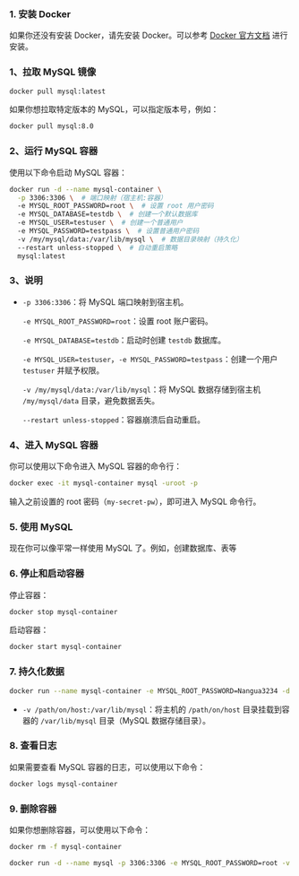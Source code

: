 ### 1. 安装 Docker

如果你还没有安装 Docker，请先安装 Docker。可以参考 [Docker 官方文档](https://docs.docker.com/get-docker/) 进行安装。

### 1、拉取 MySQL 镜像

```bash
docker pull mysql:latest
```

如果你想拉取特定版本的 MySQL，可以指定版本号，例如：

```bash
docker pull mysql:8.0
```

### 2、运行 MySQL 容器

使用以下命令启动 MySQL 容器：

```bash
docker run -d --name mysql-container \
  -p 3306:3306 \  # 端口映射（宿主机:容器）
  -e MYSQL_ROOT_PASSWORD=root \  # 设置 root 用户密码
  -e MYSQL_DATABASE=testdb \  # 创建一个默认数据库
  -e MYSQL_USER=testuser \  # 创建一个普通用户
  -e MYSQL_PASSWORD=testpass \  # 设置普通用户密码
  -v /my/mysql/data:/var/lib/mysql \  # 数据目录映射（持久化）
  --restart unless-stopped \  # 自动重启策略
  mysql:latest
```

### 3、说明

- `-p 3306:3306`：将 MySQL 端口映射到宿主机。

  `-e MYSQL_ROOT_PASSWORD=root`：设置 root 账户密码。

  `-e MYSQL_DATABASE=testdb`：启动时创建 `testdb` 数据库。

  `-e MYSQL_USER=testuser`，`-e MYSQL_PASSWORD=testpass`：创建一个用户 `testuser` 并赋予权限。

  `-v /my/mysql/data:/var/lib/mysql`：将 MySQL 数据存储到宿主机 `/my/mysql/data` 目录，避免数据丢失。

  `--restart unless-stopped`：容器崩溃后自动重启。

### 4、进入 MySQL 容器

你可以使用以下命令进入 MySQL 容器的命令行：

```bash
docker exec -it mysql-container mysql -uroot -p
```

输入之前设置的 root 密码（`my-secret-pw`），即可进入 MySQL 命令行。

### 5. 使用 MySQL

现在你可以像平常一样使用 MySQL 了。例如，创建数据库、表等

### 6. 停止和启动容器

停止容器：

```bash
docker stop mysql-container
```

启动容器：

```bash
docker start mysql-container
```

### 7. 持久化数据

```bash
docker run --name mysql-container -e MYSQL_ROOT_PASSWORD=Nangua3234 -d -p 3306:3306 -v /path/on/host:/var/lib/mysql mysql
```

- `-v /path/on/host:/var/lib/mysql`：将主机的 `/path/on/host` 目录挂载到容器的 `/var/lib/mysql` 目录（MySQL 数据存储目录）。

### 8. 查看日志

如果需要查看 MySQL 容器的日志，可以使用以下命令：

```bash
docker logs mysql-container
```

### 9. 删除容器

如果你想删除容器，可以使用以下命令：

```bash
docker rm -f mysql-container
```



```bash
docker run -d --name mysql -p 3306:3306 -e MYSQL_ROOT_PASSWORD=root -v E:\docker\DockerDesktopWSL\mysql:/var/lib/mysql --restart unless-stopped mysql:latest
```

